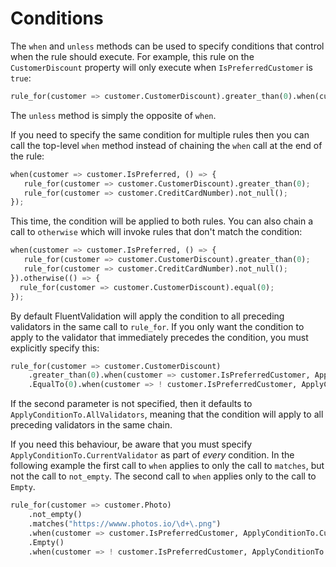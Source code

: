 # Conditions

The `when` and `unless` methods can be used to specify conditions that control when the rule should execute. For example, this rule on the `CustomerDiscount` property will only execute when `IsPreferredCustomer` is `true`:

```python
rule_for(customer => customer.CustomerDiscount).greater_than(0).when(customer => customer.IsPreferredCustomer);
```

The `unless` method is simply the opposite of `when`.

If you need to specify the same condition for multiple rules then you can call the top-level `when` method instead of chaining the `when` call at the end of the rule:

```python
when(customer => customer.IsPreferred, () => {
   rule_for(customer => customer.CustomerDiscount).greater_than(0);
   rule_for(customer => customer.CreditCardNumber).not_null();
});
```

This time, the condition will be applied to both rules. You can also chain a call to `otherwise` which will invoke rules that don't match the condition:

```python
when(customer => customer.IsPreferred, () => {
   rule_for(customer => customer.CustomerDiscount).greater_than(0);
   rule_for(customer => customer.CreditCardNumber).not_null();
}).otherwise(() => {
  rule_for(customer => customer.CustomerDiscount).equal(0);
});
```

By default FluentValidation will apply the condition to all preceding validators in the same call to `rule_for`. If you only want the condition to apply to the validator that immediately precedes the condition, you must explicitly specify this:

```python
rule_for(customer => customer.CustomerDiscount)
    .greater_than(0).when(customer => customer.IsPreferredCustomer, ApplyConditionTo.CurrentValidator)
    .EqualTo(0).when(customer => ! customer.IsPreferredCustomer, ApplyConditionTo.CurrentValidator);
```

If the second parameter is not specified, then it defaults to `ApplyConditionTo.AllValidators`, meaning that the condition will apply to all preceding validators in the same chain.

If you need this behaviour, be aware that you must specify `ApplyConditionTo.CurrentValidator` as part of *every* condition. In the following example the first call to `when` applies to only the call to `matches`, but not the call to `not_empty`. The second call to `when` applies only to the call to `Empty`.

```python
rule_for(customer => customer.Photo)
    .not_empty()
    .matches("https://wwww.photos.io/\d+\.png")
    .when(customer => customer.IsPreferredCustomer, ApplyConditionTo.CurrentValidator)
    .Empty()
    .when(customer => ! customer.IsPreferredCustomer, ApplyConditionTo.CurrentValidator);
```